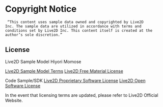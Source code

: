 # Copyright Notice #

<code> “This content uses sample data owned and copyrighted by Live2D Inc. The sample data are utilized in accordance with terms and conditions set by Live2D Inc. This content itself is created at the author’s sole discretion.” </code>

## License ##

Live2D Sample Model Hiyori Momose
 
[Live2D Sample Model Terms](https://www.live2d.com/eula/live2d-sample-model-terms_en.html)
[Live2D Free Material License](https://www.live2d.com/eula/live2d-free-material-license-agreement_en.html)

Code Sample/SDK
[Live2D Proprietary Software License](https://www.live2d.jp/en/terms/live2d-proprietary-software-license-agreement/)
[Live2D Open Software License](https://www.live2d.jp/en/terms/live2d-open-software-license-agreement/)

In the event that licensing terms are updated, please refer to Live2D Official Website.